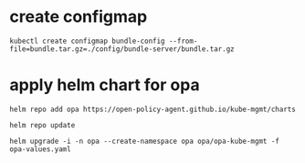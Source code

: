 # create configmap
`kubectl create configmap bundle-config --from-file=bundle.tar.gz=./config/bundle-server/bundle.tar.gz `
# apply helm chart for opa
`helm repo add opa https://open-policy-agent.github.io/kube-mgmt/charts`

`helm repo update`

`helm upgrade -i -n opa --create-namespace opa opa/opa-kube-mgmt -f opa-values.yaml`

